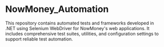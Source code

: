 # NowMoney_Automation
This repository contains automated tests and frameworks developed in .NET using Selenium WebDriver for NowMoney's web applications. It includes comprehensive test suites, utilities, and configuration settings to support reliable test automation.

